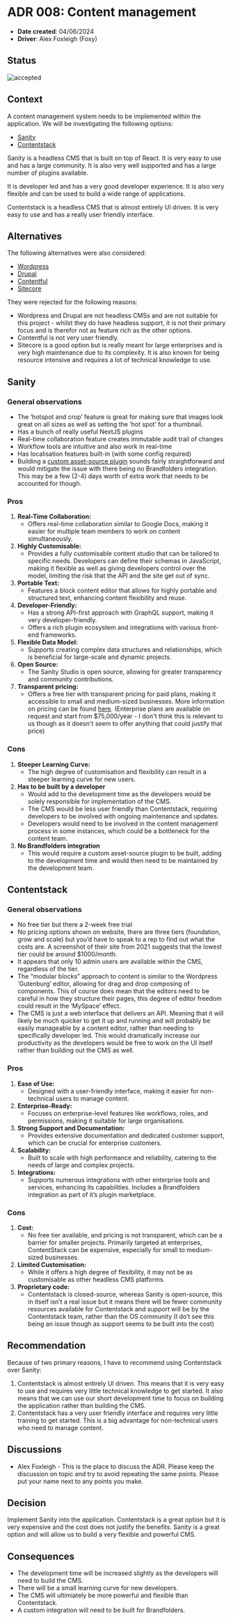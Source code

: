 # ADR 008: Content management

- **Date created**: 04/06/2024
- **Driver**: Alex Foxleigh (Foxy)

## Status

![accepted]

## Context

A content management system needs to be implemented within the application. We will be investigating
the following options:

- [Sanity](https://sanity.io/)
- [Contentstack](https://www.contentstack.com/)

Sanity is a headless CMS that is built on top of React. It is very easy to use and has a large
community. It is also very well supported and has a large number of plugins available.

It is developer led and has a very good developer experience. It is also very flexible and can be
used to build a wide range of applications.

Contentstack is a headless CMS that is almost entirely UI driven. It is very easy to use and has
a really user friendly interface.

## Alternatives

The following alternatives were also considered:

- [Wordpress](https://wordpress.com/)
- [Drupal](https://www.drupal.org/)
- [Contentful](https://www.contentful.com/)
- [Sitecore](https://www.sitecore.com/)

They were rejected for the following reasons:

- Wordpress and Drupal are not headless CMSs and are not suitable for this project - whilst they do have headless support, it is not their primary focus and is therefor not as feature rich as the other options.
- Contentful is not very user friendly.
- Sitecore is a good option but is really meant for large enterprises and is very high maintenance due to its complexity. It is also known for being resource intensive and requires a lot of technical knowledge to use.

## Sanity

### General observations

- The ‘hotspot and crop’ feature is great for making sure that images look great on all sizes as well as setting the ‘hot spot’ for a thumbnail.
- Has a bunch of really useful NextJS plugins
- Real-time collaboration feature creates immutable audit trail of changes
- Workflow tools are intuitive and also work in real-time
- Has localisation features built-in (with some config required)
- Building a [custom asset-source plugin](https://www.sanity.io/docs/custom-asset-sources) sounds fairly straightforward and would mitigate the issue with there being no Brandfolders integration. This may be a few (2-4) days worth of extra work that needs to be accounted for though.

### Pros

1. **Real-Time Collaboration:**
   - Offers real-time collaboration similar to Google Docs, making it easier for multiple team members to work on content simultaneously.
2. **Highly Customisable:**
   - Provides a fully customisable content studio that can be tailored to specific needs. Developers can define their schemas in JavaScript, making it flexible as well as giving developers control over the model, limiting the risk that the API and the site get out of sync.
3. **Portable Text:**
   - Features a block content editor that allows for highly portable and structured text, enhancing content flexibility and reuse.
4. **Developer-Friendly:**
   - Has a strong API-first approach with GraphQL support, making it very developer-friendly.
   - Offers a rich plugin ecosystem and integrations with various front-end frameworks.
5. **Flexible Data Model:**
   - Supports creating complex data structures and relationships, which is beneficial for large-scale and dynamic projects.
6. **Open Source:**
   - The Sanity Studio is open source, allowing for greater transparency and community contributions.
7. **Transparent pricing:**
   - Offers a free tier with transparent pricing for paid plans, making it accessible to small and medium-sized businesses. More information on pricing can be found [here](https://www.sanity.io/pricing). (Enterprise plans are available on request and start from $75,000/year - I don't think this is relevant to us though as it doesn't seem to offer anything that could justify that price)

### Cons

1. **Steeper Learning Curve:**
   - The high degree of customisation and flexibility can result in a steeper learning curve for new users.
2. **Has to be built by a developer**
   - Would add to the development time as the developers would be solely responsible for implementation of the CMS.
   - The CMS would be less user friendly than Contentstack, requiring developers to be involved with ongoing maintenance and updates.
   - Developers would need to be involved in the content management process in some instances, which could be a bottleneck for the content team.
3. **No Brandfolders integration**
   - This would require a custom asset-source plugin to be built, adding to the development time and would then need to be maintained by the development team.

## Contentstack

### General observations

- No free tier but there a 2-week free trial
- No pricing options shown on website, there are three tiers (foundation, grow and scale) but you’d have to speak to a rep to find out what the costs are. A screenshot of their site from 2021 suggests that the lowest tier could be around $1000/month.
- It appears that only 10 admin users are available within the CMS, regardless of the tier.
- The “modular blocks” approach to content is similar to the Wordpress ‘Gutenburg’ editor, allowing for drag and drop composing of components. This of course does mean that the editors need to be careful in how they structure their pages, this degree of editor freedom could result in the ‘MySpace’ effect.
- The CMS is just a web interface that delivers an API. Meaning that it will likely be much quicker to get it up and running and will probably be easily manageable by a content editor, rather than needing to specifically developer led. This would dramatically increase our productivity as the developers would be free to work on the UI itself rather than building out the CMS as well.

### Pros

1. **Ease of Use:**
   - Designed with a user-friendly interface, making it easier for non-technical users to manage content.
2. **Enterprise-Ready:**
   - Focuses on enterprise-level features like workflows, roles, and permissions, making it suitable for large organisations.
3. **Strong Support and Documentation:**
   - Provides extensive documentation and dedicated customer support, which can be crucial for enterprise customers.
4. **Scalability:**
   - Built to scale with high performance and reliability, catering to the needs of large and complex projects.
5. **Integrations:**
   - Supports numerous integrations with other enterprise tools and services, enhancing its capabilities. Includes a Brandfolders integration as part of it’s plugin marketplace.

### Cons

1. **Cost:**
   - No free tier available, and pricing is not transparent, which can be a barrier for smaller projects. Primarily targeted at enterprises, ContentStack can be expensive, especially for small to medium-sized businesses.
2. **Limited Customisation:**
   - While it offers a high degree of flexibility, it may not be as customisable as other headless CMS platforms.
3. **Proprietary code:**
   - Contentstack is closed-source, whereas Sanity is open-source, this in itself isn’t a real issue but it means there will be fewer community resources available for Contentstack and support will be by the Contentstack team, rather than the OS community (I do’t see this being an issue though as support seems to be built into the cost)

## Recommendation

Because of two primary reasons, I have to recommend using Contentstack over Sanity:

1. Contentstack is almost entirely UI driven. This means that it is very easy to use and requires
   very little technical knowledge to get started. It also means that we can use our short
   development time to focus on building the application rather than building the CMS.
2. Contentstack has a very user friendly interface and requires very little training to get started.
   This is a big advantage for non-technical users who need to manage content.

## Discussions

- Alex Foxleigh - This is the place to discuss the ADR. Please keep the discussion
  on topic and try to avoid repeating the same points. Please put your name next to
  any points you make.

## Decision

Implement Sanity into the application. Contentstack is a great option but it is very expensive and the cost does not justify the benefits. Sanity is a great option and will allow us to build a very flexible and powerful CMS.

## Consequences

- The development time will be increased slightly as the developers will need to build the CMS.
- There will be a small learning curve for new developers.
- The CMS will ultimiately be more powerful and flexible than Contentstack.
- A custom integration will need to be built for Brandfolders.

[proposed]: https://img.shields.io/badge/Proposed-yellow?style=for-the-badge
[accepted]: https://img.shields.io/badge/Accepted-green?style=for-the-badge
[superceded]: https://img.shields.io/badge/Superceded-orange?style=for-the-badge
[rejected]: https://img.shields.io/badge/Rejected-red?style=for-the-badge
[deprecated]: https://img.shields.io/badge/Deprecated-grey?style=for-the-badge
